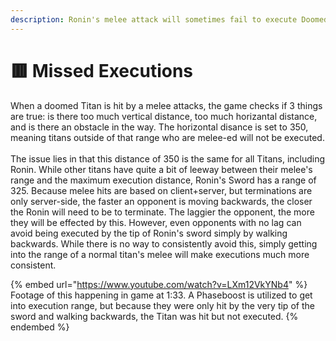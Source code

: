 ```yaml
---
description: Ronin's melee attack will sometimes fail to execute Doomed Titans.
---
```


# 🟥 Missed Executions

When a doomed Titan is hit by a melee attacks, the game checks if 3 things are true: is there too much vertical distance, too much horizantal distance, and is there an obstacle in the way. The horizontal disance is set to 350, meaning titans outside of that range who are melee-ed will not be executed.\
\
The issue lies in that this distance of 350 is the same for all Titans, including Ronin. While other titans have quite a bit of leeway between their melee's range and the maximum execution distance, Ronin's Sword has a range of 325. Because melee hits are based on client+server, but terminations are only server-side, the faster an opponent is moving backwards, the closer the Ronin will need to be to terminate. The laggier the opponent, the more they will be effected by this. However, even opponents with no lag can avoid being executed by the tip of Ronin's sword simply by walking backwards. While there is no way to consistently avoid this, simply getting into the range of a normal titan's melee will make executions much more consistent.

{% embed url="https://www.youtube.com/watch?v=LXm12VkYNb4" %}
Footage of this happening in game at 1:33. A Phaseboost is utilized to get into execution range, but because they were only hit by the very tip of the sword and walking backwards, the Titan was hit but not executed.
{% endembed %}
